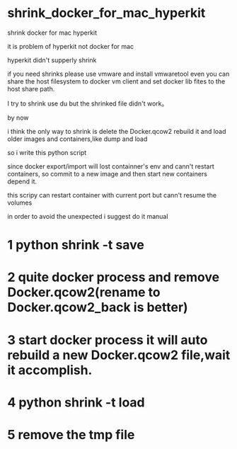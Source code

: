 # shrink_docker_for_mac_hyperkit

shrink docker for mac hyperkit

it is problem of hyperkit not docker for mac

hyperkit didn't supperly shrink

if you need shrinks please use vmware and install vmwaretool even you can share the host filesystem to docker vm client and set docker lib fites to the host share path.

I try to shrink use du but the shrinked file didn't work。

by now

i think the only way to shrink is delete the  Docker.qcow2 rebuild it and load older images and containers,like dump and load

so i write this python script

since docker export/import will lost containner's env and cann't restart containers, so commit to a new image and then start new containers depend it.

this scripy can restart container with current port but cann't resume the volumes


in order to avoid the unexpected i suggest do it manual


# 1 python shrink -t save


# 2 quite docker process and remove Docker.qcow2(rename to Docker.qcow2_back is better)


# 3 start docker process it will auto rebuild a new Docker.qcow2 file,wait it accomplish.


# 4 python shrink -t load

# 5 remove the tmp file

